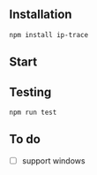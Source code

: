 ## Installation
```
npm install ip-trace
```
## Start

## Testing
```shell
npm run test
```

## To do
- [ ] support windows